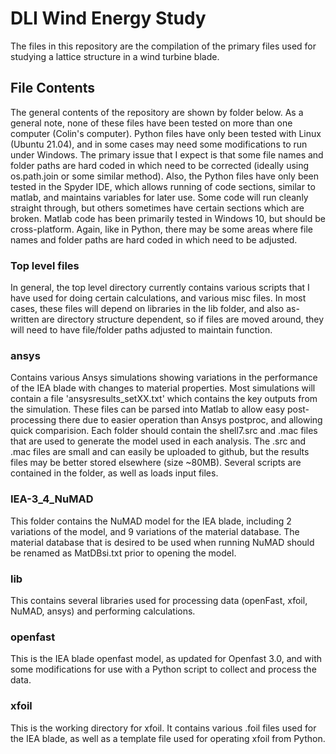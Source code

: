 # DLI Wind Energy Study
The files in this repository are the compilation of the primary files used for studying a lattice structure in a wind turbine blade.
## File Contents
The general contents of the repository are shown by folder below. As a general note, none of these files have been tested on more than one computer (Colin's computer).
Python files have only been tested with Linux (Ubuntu 21.04), and in some cases may need some modifications to run under Windows. The primary issue that I expect is that some file names and folder paths are hard coded in which need to be corrected (ideally using os.path.join or some similar method). Also, the Python files have only been tested in the Spyder IDE, which allows running of code sections, similar to matlab, and maintains variables for later use. Some code will run cleanly straight through, but others sometimes have certain sections which are broken.
Matlab code has been primarily tested in Windows 10, but should be cross-platform. Again, like in Python, there may be some areas where file names and folder paths are hard coded in which need to be adjusted.
### Top level files
In general, the top level directory currently contains various scripts that I have used for doing certain calculations, and various misc files. In most cases, these files will depend on libraries in the lib folder, and also as-written are directory structure dependent, so if files are moved around, they will need to have file/folder paths adjusted to maintain function.
### ansys
Contains various Ansys simulations showing variations in the performance of the IEA blade with changes to material properties. Most simulations will contain a file 'ansysresults_setXX.txt' which contains the key outputs from the simulation. These files can be parsed into Matlab to allow easy post-processing there due to easier operation than Ansys postproc, and allowing quick comparision. Each folder should contain the shell7.src and .mac files that are used to generate the model used in each analysis. The .src and .mac files are small and can easily be uploaded to github, but the results files may be better stored elsewhere (size ~80MB).
Several scripts are contained in the folder, as well as loads input files.
### IEA-3\_4\_NuMAD
This folder contains the NuMAD model for the IEA blade, including 2 variations of the model, and 9 variations of the material database. The material database that is desired to be used when running NuMAD should be renamed as MatDBsi.txt prior to opening the model.
### lib
This contains several libraries used for processing data (openFast, xfoil, NuMAD, ansys) and performing calculations.
### openfast
This is the IEA blade openfast model, as updated for Openfast 3.0, and with some modifications for use with a Python script to collect and process the data.
### xfoil
This is the working directory for xfoil. It contains various .foil files used for the IEA blade, as well as a template file used for operating xfoil from Python.
